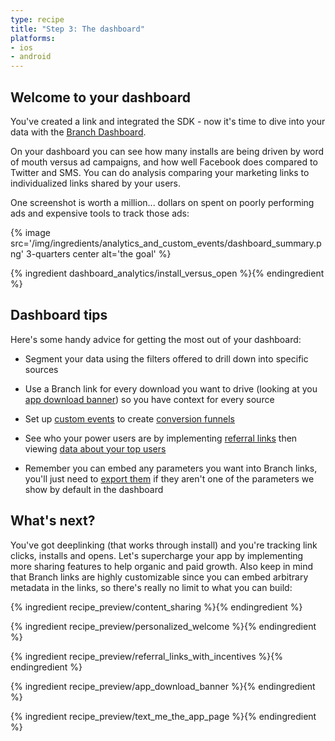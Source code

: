 ```yaml
---
type: recipe
title: "Step 3: The dashboard"
platforms:
- ios
- android
---
```


## Welcome to your dashboard

You've created a link and integrated the SDK - now it's time to dive into your data with the [Branch Dashboard](https://dashboard.branch.io).

On your dashboard you can see how many installs are being driven by word of mouth versus ad campaigns, and how well Facebook does compared to Twitter and SMS. You can do analysis comparing your marketing links to individualized links shared by your users.

One screenshot is worth a million... dollars on spent on poorly performing ads and expensive tools to track those ads:

{% image src='/img/ingredients/analytics_and_custom_events/dashboard_summary.png' 3-quarters center alt='the goal' %}


{% ingredient dashboard_analytics/install_versus_open %}{% endingredient %}



## Dashboard tips

Here's some handy advice for getting the most out of your dashboard:

* Segment your data using the filters offered to drill down into specific sources

* Use a Branch link for every download you want to drive (looking at you [app download banner](/recipes/app_download_banner/{{page.platform}}/)) so you have context for every source

* Set up [custom events](/recipes/advanced_referral_incentives/{{page.platform}}/#custom-events) to create [conversion funnels](/recipes/dashboard_pro_tips/{{page.platform}}/#funnels)

* See who your power users are by implementing [referral links](/recipes/referral_links_with_incentives/{{page.platform}}/) then viewing [data about your top users](/recipes/dashboard_pro_tips/{{page.platform}}/#influencers-your-best-users)

* Remember you can embed any parameters you want into Branch links, you'll just need to [export them](/recipes/webhooks_and_exporting_data/) if they aren't one of the parameters we show by default in the dashboard




## What's next?
You've got deeplinking (that works through install) and you're tracking link clicks, installs and opens. Let's supercharge your app by implementing more sharing features to help organic and paid growth. Also keep in mind that Branch links are highly customizable since you can embed arbitrary metadata in the links, so there's really no limit to what you can build:

{% ingredient recipe_preview/content_sharing %}{% endingredient %}

{% ingredient recipe_preview/personalized_welcome %}{% endingredient %}

{% ingredient recipe_preview/referral_links_with_incentives %}{% endingredient %}

{% ingredient recipe_preview/app_download_banner %}{% endingredient %}

{% ingredient recipe_preview/text_me_the_app_page %}{% endingredient %}
